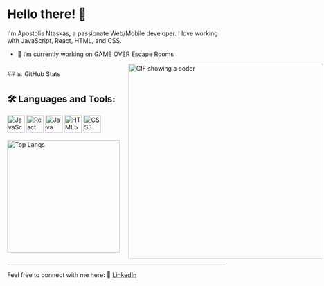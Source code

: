 # Hello there! 👋

I'm Apostolis Ntaskas, a passionate Web/Mobile developer. I love working with JavaScript, React, HTML, and CSS.
- 🔭 I’m currently working on GAME OVER Escape Rooms
<div style="display: flex; justify-content: space-between; align-items: center;">

  <div style="flex: 1; padding-right: 20px;">
    ## 📊 GitHub Stats

  ## 🛠️ Languages and Tools:
  <p>
        <a href="#"><img src="https://cdn.jsdelivr.net/gh/devicons/devicon/icons/javascript/javascript-original.svg" alt="JavaScript" width="40"></a>
        <a href="#"><img src="https://cdn.jsdelivr.net/gh/devicons/devicon/icons/react/react-original-wordmark.svg" alt="React" width="40"></a>
        <a href="#"><img src="https://cdn.jsdelivr.net/gh/devicons/devicon/icons/java/java-original-wordmark.svg" alt="Java" width="40"></a>
        <a href="#"><img src="https://cdn.jsdelivr.net/gh/devicons/devicon/icons/html5/html5-original-wordmark.svg" alt="HTML5" width="40"></a>
        <a href="#"><img src="https://cdn.jsdelivr.net/gh/devicons/devicon/icons/css3/css3-original-wordmark.svg" alt="CSS3" width="40"></a>
    </p>
    <img src="https://github-readme-stats.vercel.app/api/top-langs/?username=ApostolisNt&layout=compact&theme=github_dark_dimmed" alt="Top Langs" width="260">
  </div>

  <div style="flex: 1;">
    <img src="https://media.giphy.com/media/qgQUggAC3Pfv687qPC/giphy.gif" width="450" alt="GIF showing a coder">
  </div>
  
</div>


---

Feel free to connect with me here:
👔 [LinkedIn](https://www.linkedin.com/in/apostolos-ntaskas-826444154/)



<!--
**ApostolisNt/ApostolisNt** is a ✨ _special_ ✨ repository because its `README.md` (this file) appears on your GitHub profile.

Here are some ideas to get you started:

- 🔭 I’m currently working on ...
- 🌱 I’m currently learning ...
- 👯 I’m looking to collaborate on ...
- 🤔 I’m looking for help with ...
- 💬 Ask me about ...
- 📫 How to reach me: ...
- 😄 Pronouns: ...
- ⚡ Fun fact: ...
-->
